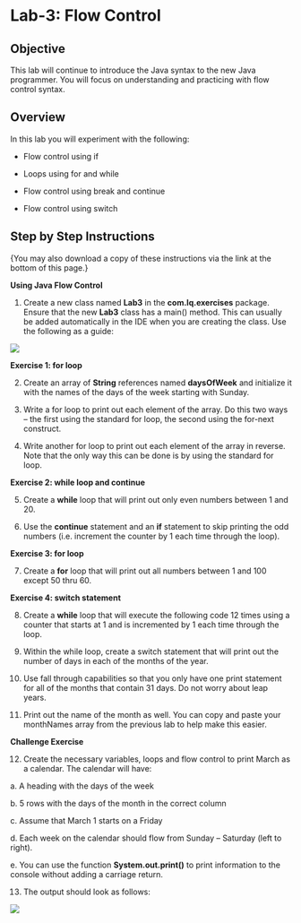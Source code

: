 # Lab-3: Flow Control

## **Objective**

This lab will continue to introduce the Java syntax to the new Java programmer. You will focus on understanding and practicing with flow control syntax.

## **Overview**

In this lab you will experiment with the following:

-   Flow control using if
    
-   Loops using for and while
    
-   Flow control using break and continue
    
-   Flow control using switch
    

## **Step by Step Instructions**

{You may also download a copy of these instructions via the link at the bottom of this page.}

**Using Java Flow Control**

1. Create a new class named **Lab3** in the **com.lq.exercises** package. Ensure that the new **Lab3** class has a main() method. This can usually be added automatically in the IDE when you are creating the class. Use the following as a guide:

![](https://d3c33hcgiwev3.cloudfront.net/imageAssetProxy.v1/buGLVS9-Tguhi1Uvfi4L4Q_1c5cf7706a83410e9a6c83711f7b1f02_Image-3-1.png?expiry=1701475200000&hmac=5CIRDZ7XmYFwQav9OHWVfWfi7ZHHyFI0dRufV7rBxLg)

**Exercise 1: for loop**

2. Create an array of **String** references named **daysOfWeek** and initialize it with the names of the days of the week starting with Sunday.

3. Write a for loop to print out each element of the array. Do this two ways – the first using the standard for loop, the second using the for-next construct.

4. Write another for loop to print out each element of the array in reverse. Note that the only way this can be done is by using the standard for loop.

**Exercise 2: while loop and continue**

5. Create a **while** loop that will print out only even numbers between 1 and 20.

6. Use the **continue** statement and an **if** statement to skip printing the odd numbers (i.e. increment the counter by 1 each time through the loop).

**Exercise 3: for loop**

7. Create a **for** loop that will print out all numbers between 1 and 100 except 50 thru 60.

**Exercise 4: switch statement**

8. Create a **while** loop that will execute the following code 12 times using a counter that starts at 1 and is incremented by 1 each time through the loop.

9. Within the while loop, create a switch statement that will print out the number of days in each of the months of the year.

10. Use fall through capabilities so that you only have one print statement for all of the months that contain 31 days. Do not worry about leap years.

11. Print out the name of the month as well. You can copy and paste your monthNames array from the previous lab to help make this easier.

**Challenge Exercise**

12. Create the necessary variables, loops and flow control to print March as a calendar. The calendar will have:

a. A heading with the days of the week

b. 5 rows with the days of the month in the correct column

c. Assume that March 1 starts on a Friday

d. Each week on the calendar should flow from Sunday – Saturday (left to right).

e. You can use the function **System.out.print()** to print information to the console without adding a carriage return.

13. The output should look as follows:

![](https://d3c33hcgiwev3.cloudfront.net/imageAssetProxy.v1/LwJens89RcGCXp7PPQXBPw_fd40517e227f4cf5bc7a89fc5e72a25f_Image-2-17.png?expiry=1701475200000&hmac=gkvhdgJX0dZGQWsFNHZPRtOfSTxo63q6sKwHq5h2jWY)